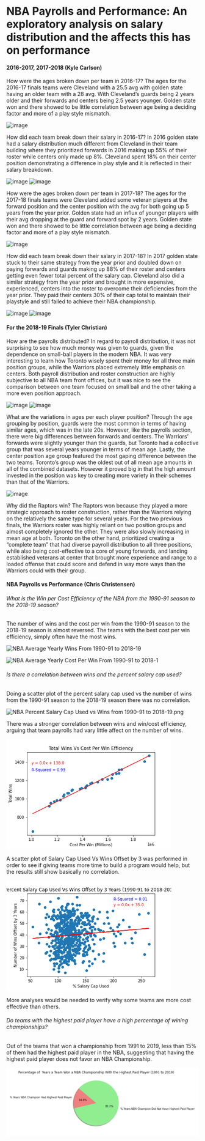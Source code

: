 # NBA Payrolls and Performance: An exploratory analysis on salary distribution and the affects this has on performance

#### 2016-2017, 2017-2018 (Kyle Carlson)

How were the ages broken down per team in 2016-17?
The ages for the 2016-17 finals teams were Cleveland with a 25.5 avg with golden state having an older team with a 28 avg. With Cleveland’s guards being 2 years older and their forwards and centers being 2.5 years younger.  Golden state won and there showed to be little correlation between age being a deciding factor and more of a play style mismatch.

![image](https://user-images.githubusercontent.com/83102597/145464207-84a33ae6-de2c-47d6-a4c6-cfaa25f94a83.png)


How did each team break down their salary in 2016-17?
In 2016 golden state had a salary distribution much different from Cleveland in their team building where they prioritized forwards in 2016 making up 55% of their roster while centers only made up 8%. Cleveland spent 18% on their center position demonstrating a difference in play style and it is reflected in their salary breakdown.

![image](https://user-images.githubusercontent.com/83102597/145464142-aaa3c2ea-8add-4d61-8c81-990adf1e6546.png)
![image](https://user-images.githubusercontent.com/83102597/145464163-9fb34af3-0771-4cdb-9f23-485bb7e8cfbc.png)

How were the ages broken down per team in 2017-18?
The ages for the 2017-18 finals teams were Cleveland added some veteran players at the forward position and the center position with the avg for both going up 5 years from the year prior. Golden state had an influx of younger players with their avg dropping at the guard and forward spot by 2 years. Golden state won and there showed to be little correlation between age being a deciding factor and more of a play style mismatch.

![image](https://user-images.githubusercontent.com/83102597/145464256-6e05c4cc-0b45-4d2e-928d-ec1a337009e1.png)

How did each team break down their salary in 2017-18?
In 2017 golden state stuck to their same strategy from the year prior and doubled down on paying forwards and guards making up 88% of their roster and centers getting even fewer total percent of the salary cap. Cleveland also did a similar strategy from the year prior and brought in more expensive, experienced, centers into the roster to overcome their deficiencies from the year prior. They paid their centers 30% of their cap total to maintain their playstyle and still failed to achieve their NBA championship.

![image](https://user-images.githubusercontent.com/83102597/145463989-0e4beb44-83ea-4e5d-9747-ad51c576b8b0.png) 
![image](https://user-images.githubusercontent.com/83102597/145463922-7a697927-d695-40ec-b665-336fc772f9e5.png)

#### For the 2018-19 Finals (Tyler Christian)

How are the payrolls distributed?
In regard to payroll distribution, it was not surprising to see how much money was given to guards, given the dependence on small-ball players in the modern NBA. It was very interesting to learn how Toronto wisely spent their money for all three main position groups, while the Warriors placed extremely little emphasis on centers. Both payroll distribution and roster construction are highly subjective to all NBA team front offices, but it was nice to see the comparison between one team focused on small ball and the other taking a more even position approach.

![image](https://user-images.githubusercontent.com/83102597/145464528-7f4ade11-c558-40ee-afeb-f1c224859cfe.png)
![image](https://user-images.githubusercontent.com/83102597/145464558-8d3b74cd-9d6c-4018-9426-37535cc3c5ca.png)

What are the variations in ages per each player position?
Through the age grouping by position, guards were the most common in terms of having similar ages, which was in the late 20s. However, like the payrolls section, there were big differences between forwards and centers. The Warriors’ forwards were slightly younger than the guards, but Toronto had a collective group that was several years younger in terms of mean age. Lastly, the center position age group featured the most gaping difference between the two teams. Toronto’s group was the oldest out of all mean age amounts in all of the combined datasets. However it proved big in that the high amount invested in the position was key to creating more variety in their schemes than that of the Warriors.

![image](https://user-images.githubusercontent.com/83102597/145464597-656ddd61-b6d3-46ed-805b-5a43453a63ea.png)

Why did the Raptors win?
The Raptors won because they played a more strategic approach to roster construction, rather than the Warriors relying on the relatively the same type for several years. For the two previous finals, the Warriors roster was highly reliant on two position groups and almost completely ignored the other. They were also slowly increasing in mean age at both. Toronto on the other hand, prioritized creating a “complete team” that had diverse payroll distribution to all three positions, while also being cost-effective to a core of young forwards, and landing established veterans at center that brought more experience and range to a loaded offense that could score and defend in way more ways than the Warriors could with their group.

#### NBA Payrolls vs Performance (Chris Christensen)

###### What is the Win per Cost Efficiency of the NBA from the 1990-91 season to the 2018-19 season?

The number of wins and the cost per win from the 1990-91 season to the 2018-19 season is almost reversed. The teams with the best cost per win efficiency, simply often have the most wins.

![NBA Average Yearly Wins From 1990-91 to 2018-19](https://github.com/chrischristensen21/NBA-Payrolls-and-Performance/blob/main/NBA%20Payrolls%20Vs%20Performance%20Charts/NBA%20Average%20Yearly%20Wins%20From%201990-91%20to%202018-19.png?raw=true)

![NBA Average Yearly Cost Per Win From 1990-91 to 2018-1](https://github.com/chrischristensen21/NBA-Payrolls-and-Performance/blob/main/NBA%20Payrolls%20Vs%20Performance%20Charts/NBA%20Average%20Yearly%20Cost%20Per%20Win%20From%201990-91%20to%202018-19.png)

###### Is there a correlation between wins and the percent salary cap used?

Doing a scatter plot of the percent salary cap used vs the number of wins from the 1990-91 season to the 2018-19 season there was no correlation. 

![NBA Percent Salary Cap Used vs Wins from 1990-91 to 2018-19.png](https://github.com/chrischristensen21/NBA-Payrolls-and-Performance/blob/main/NBA%20Payrolls%20Vs%20Performance%20Charts/NBA%20Percent%20Salary%20Cap%20Used%20vs%20Wins%20from%201990-91%20to%202018-19.png?raw=true)


There was a stronger correlation between wins and win/cost efficiency, arguing that team payrolls had vary little affect on the number of wins. 

![Total Wins Vs Cost Per Win Efficiency.png](https://github.com/Kylec66/NBA-Analysis/blob/main/NBA%20Payrolls%20Vs%20Performance%20Charts/Total%20Wins%20Vs%20Cost%20Per%20Win%20Efficiency.png?raw=true)

A scatter plot of Salary Cap Used Vs Wins Offset by 3 was performed in order to see if giving teams more time to build a program would help, but the results still show basically no correlation.

![% Salary Cap Used Vs Wins Offset by 3 Years (1990-91 to 2018-2019).png](https://github.com/Kylec66/NBA-Analysis/blob/main/NBA%20Payrolls%20Vs%20Performance%20Charts/%25%20Salary%20Cap%20Used%20Vs%20Wins%20Offset%20by%203%20Years%20(1990-91%20to%202018-2019).png?raw=true)

More analyses would be needed to verify why some teams are more cost effective than others.

###### Do teams with the highest paid player have a high percentage of wining championships?

Out of the teams that won a championship from 1991 to  2019, less than 15% of them had the highest paid player in the NBA, suggesting that having the highest paid player does not favor an NBA Championship.

![Number of wins with highest paid player.png](https://github.com/Kylec66/NBA-Analysis/blob/main/NBA%20Payrolls%20Vs%20Performance%20Charts/Number%20of%20wins%20with%20highest%20paid%20player.png?raw=true)
